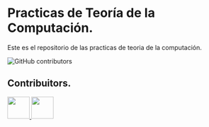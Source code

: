 # Practicas de Teoría de la Computación.

Este es el repositorio de las practicas de teoria de la computación.

![GitHub contributors](https://img.shields.io/github/contributors/Richi-Mi/teoria-de-la-computacion)

## Contribuitors.

<a href="https://github.com/Richi-Mi">
  <img src="https://github.com/Richi-Mi.png" width="50" height="50" />
</a>
<a href="https://github.com/MaldoDan18">
  <img src="https://github.com/MaldoDan18.png" width="50" height="50" />
</a>
